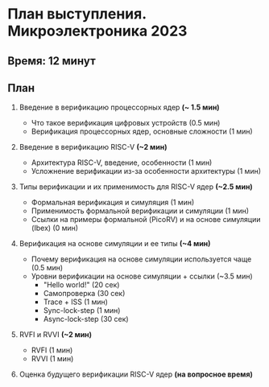 # План выступления. Микроэлектроника 2023

## Время: 12 минут

## План

1. Введение в верификацию процессорных ядер **(~ 1.5 мин)**
   - Что такое верификация цифровых устройств (0.5 мин)
   - Верификация процессорных ядер, основные сложности (1 мин)
  
2. Введение в верификацию RISC-V **(~2 мин)**
   - Архитектура RISC-V, введение, особенности (1 мин)
   - Усложнение верификации из-за особенности архитектуры (1 мин)
  
3. Типы верификации и их применимость для RISC-V ядер **(~2.5 мин)**
   - Формальная верификация и симуляция (1 мин)
   - Применимость формальной верификации и симуляции (1 мин)
   - Ссылки на примеры формальной (PicoRV) и на основе симуляции (Ibex) (0 мин)

4. Верификация на основе симуляции и ее типы **(~4 мин)**
   - Почему верификация на основе симуляции используется чаще (0.5 мин)
   - Уровни верификации на основе симуляции + ссылки (~3.5 мин)
     - "Hello world!" (20 сек)
     - Самопроверка (30 сек)
     - Trace + ISS (1 мин)
     - Sync-lock-step (1 мин)
     - Async-lock-step (30 сек)

5. RVFI и RVVI **(~2 мин)**
   - RVFI (1 мин)
   - RVVI (1 мин)

6. Оценка будущего верификации RISC-V ядер **(на вопросное время)**